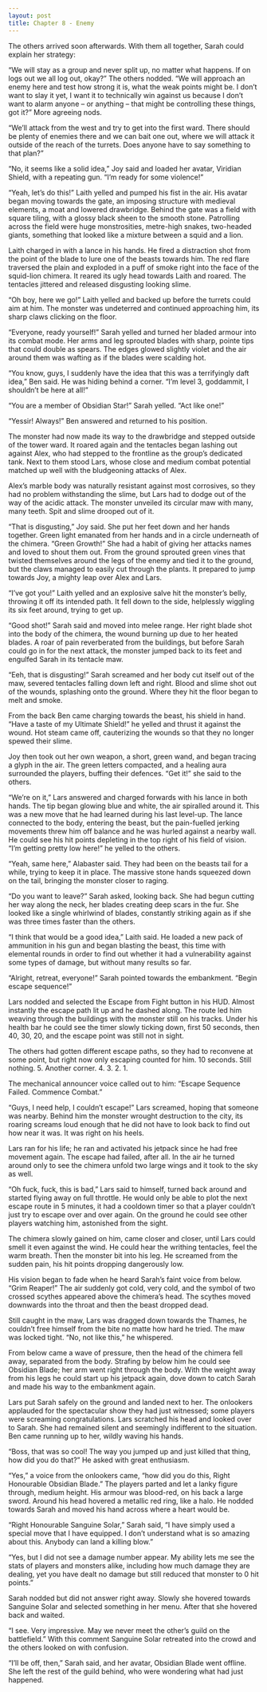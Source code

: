 ```yaml
---
layout: post
title: Chapter 8 - Enemy
---
```


The others arrived soon afterwards. With them all together, Sarah could explain her strategy:

“We will stay as a group and never split up, no matter what happens. If on logs out we all log out, okay?” The others nodded. “We will approach an enemy here and test how strong it is, what the weak points might be. I don’t want to slay it yet, I want it to technically win against us because I don’t want to alarm anyone – or anything – that might be controlling these things, got it?” More agreeing nods.

“We’ll attack from the west and try to get into the first ward. There should be plenty of enemies there and we can bait one out, where we will attack it outside of the reach of the turrets. Does anyone have to say something to that plan?”

“No, it seems like a solid idea,” Joy said and loaded her avatar, Viridian Shield, with a repeating gun. “I’m ready for some violence!”

“Yeah, let’s do this!” Laith yelled and pumped his fist in the air. His avatar began moving towards the gate, an imposing structure with medieval elements, a moat and lowered drawbridge. Behind the gate was a field with square tiling, with a glossy black sheen to the smooth stone. Patrolling across the field were huge monstrosities, metre-high snakes, two-headed giants, something that looked like a mixture between a squid and a lion.

Laith charged in with a lance in his hands. He fired a distraction shot from the point of the blade to lure one of the beasts towards him. The red flare traversed the plain and exploded in a puff of smoke right into the face of the squid-lion chimera. It reared its ugly head towards Laith and roared. The tentacles jittered and released disgusting looking slime.

“Oh boy, here we go!” Laith yelled and backed up before the turrets could aim at him. The monster was undeterred and continued approaching him, its sharp claws clicking on the floor.

“Everyone, ready yourself!” Sarah yelled and turned her bladed armour into its combat mode. Her arms and leg sprouted blades with sharp, pointe tips that could double as spears. The edges glowed slightly violet and the air around them was wafting as if the blades were scalding hot.

“You know, guys, I suddenly have the idea that this was a terrifyingly daft idea,” Ben said. He was hiding behind a corner. “I’m level 3, goddammit, I shouldn’t be here at all!”

“You are a member of Obsidian Star!” Sarah yelled. “Act like one!”

“Yessir! Always!” Ben answered and returned to his position.

The monster had now made its way to the drawbridge and stepped outside of the tower ward. It roared again and the tentacles began lashing out against Alex, who had stepped to the frontline as the group’s dedicated tank. Next to them stood Lars, whose close and medium combat potential matched up well with the bludgeoning attacks of Alex.

Alex’s marble body was naturally resistant against most corrosives, so they had no problem withstanding the slime, but Lars had to dodge out of the way of the acidic attack. The monster unveiled its circular maw with many, many teeth. Spit and slime drooped out of it.

“That is disgusting,” Joy said. She put her feet down and her hands together. Green light emanated from her hands and in a circle underneath of the chimera. “Green Growth!” She had a habit of giving her attacks names and loved to shout them out. From the ground sprouted green vines that twisted themselves around the legs of the enemy and tied it to the ground, but the claws managed to easily cut through the plants. It prepared to jump towards Joy, a mighty leap over Alex and Lars.

“I’ve got you!” Laith yelled and an explosive salve hit the monster’s belly, throwing it off its intended path. It fell down to the side, helplessly wiggling its six feet around, trying to get up.

“Good shot!” Sarah said and moved into melee range. Her right blade shot into the body of the chimera, the wound burning up due to her heated blades. A roar of pain reverberated from the buildings, but before Sarah could go in for the next attack, the monster jumped back to its feet and engulfed Sarah in its tentacle maw.

“Eeh, that is disgusting!” Sarah screamed and her body cut itself out of the maw, severed tentacles falling down left and right. Blood and slime shot out of the wounds, splashing onto the ground. Where they hit the floor began to melt and smoke.

From the back Ben came charging towards the beast, his shield in hand. “Have a taste of my Ultimate Shield!” he yelled and thrust it against the wound. Hot steam came off, cauterizing the wounds so that they no longer spewed their slime.

Joy then took out her own weapon, a short, green wand, and began tracing a glyph in the air. The green letters compacted, and a healing aura surrounded the players, buffing their defences. “Get it!” she said to the others.

“We’re on it,” Lars answered and charged forwards with his lance in both hands. The tip began glowing blue and white, the air spiralled around it. This was a new move that he had learned during his last level-up. The lance connected to the body, entering the beast, but the pain-fuelled jerking movements threw him off balance and he was hurled against a nearby wall. He could see his hit points depleting in the top right of his field of vision. “I’m getting pretty low here!” he yelled to the others.

“Yeah, same here,” Alabaster said. They had been on the beasts tail for a while, trying to keep it in place. The massive stone hands squeezed down on the tail, bringing the monster closer to raging.

“Do you want to leave?” Sarah asked, looking back. She had begun cutting her way along the neck, her blades creating deep scars in the fur. She looked like a single whirlwind of blades, constantly striking again as if she was three times faster than the others.

“I think that would be a good idea,” Laith said. He loaded a new pack of ammunition in his gun and began blasting the beast, this time with elemental rounds in order to find out whether it had a vulnerability against some types of damage, but without many results so far.

“Alright, retreat, everyone!” Sarah pointed towards the embankment. “Begin escape sequence!”

Lars nodded and selected the Escape from Fight button in his HUD. Almost instantly the escape path lit up and he dashed along. The route led him weaving through the buildings with the monster still on his tracks. Under his health bar he could see the timer slowly ticking down, first 50 seconds, then 40, 30, 20, and the escape point was still not in sight.

The others had gotten different escape paths, so they had to reconvene at some point, but right now only escaping counted for him. 10 seconds. Still nothing. 5. Another corner. 4. 3. 2. 1.

The mechanical announcer voice called out to him: “Escape Sequence Failed. Commence Combat.”

“Guys, I need help, I couldn’t escape!” Lars screamed, hoping that someone was nearby. Behind him the monster wrought destruction to the city, its roaring screams loud enough that he did not have to look back to find out how near it was. It was right on his heels.

Lars ran for his life; he ran and activated his jetpack since he had free movement again. The escape had failed, after all. In the air he turned around only to see the chimera unfold two large wings and it took to the sky as well.

“Oh fuck, fuck, this is bad,” Lars said to himself, turned back around and started flying away on full throttle. He would only be able to plot the next escape route in 5 minutes, it had a cooldown timer so that a player couldn’t just try to escape over and over again. On the ground he could see other players watching him, astonished from the sight. 

The chimera slowly gained on him, came closer and closer, until Lars could smell it even against the wind. He could hear the writhing tentacles, feel the warm breath. Then the monster bit into his leg. He screamed from the sudden pain, his hit points dropping dangerously low. 

His vision began to fade when he heard Sarah’s faint voice from below. “Grim Reaper!” The air suddenly got cold, very cold, and the symbol of two crossed scythes appeared above the chimera’s head. The scythes moved downwards into the throat and then the beast dropped dead.

Still caught in the maw, Lars was dragged down towards the Thames, he couldn’t free himself from the bite no matte how hard he tried. The maw was locked tight. “No, not like this,” he whispered.

From below came a wave of pressure, then the head of the chimera fell away, separated from the body. Strafing by below him he could see Obsidian Blade; her arm went right through the body. With the weight away from his legs he could start up his jetpack again, dove down to catch Sarah and made his way to the embankment again.

Lars put Sarah safely on the ground and landed next to her. The onlookers applauded for the spectacular show they had just witnessed; some players were screaming congratulations. Lars scratched his head and looked over to Sarah. She had remained silent and seemingly indifferent to the situation. Ben came running up to her, wildly waving his hands.

“Boss, that was so cool! The way you jumped up and just killed that thing, how did you do that?” He asked with great enthusiasm.

“Yes,” a voice from the onlookers came, “how did you do this, Right Honourable Obsidian Blade.” The players parted and let a lanky figure through, medium height. His armour was blood-red, on his back a large sword. Around his head hovered a metallic red ring, like a halo. He nodded towards Sarah and moved his hand across where a heart would be.

“Right Honourable Sanguine Solar,” Sarah said, “I have simply used a special move that I have equipped. I don’t understand what is so amazing about this. Anybody can land a killing blow.”

“Yes, but I did not see a damage number appear. My ability lets me see the stats of players and monsters alike, including how much damage they are dealing, yet you have dealt no damage but still reduced that monster to 0 hit points.”

Sarah nodded but did not answer right away. Slowly she hovered towards Sanguine Solar and selected something in her menu. After that she hovered back and waited.

“I see. Very impressive. May we never meet the other’s guild on the battlefield.” With this comment Sanguine Solar retreated into the crowd and the others looked on with confusion.

“I’ll be off, then,” Sarah said, and her avatar, Obsidian Blade went offline. She left the rest of the guild behind, who were wondering what had just happened.
